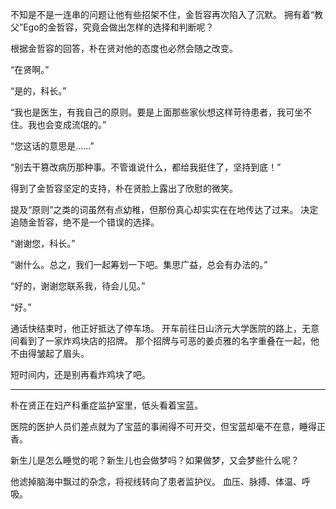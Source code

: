 不知是不是一连串的问题让他有些招架不住，金哲容再次陷入了沉默。
拥有着“教父”Ego的金哲容，究竟会做出怎样的选择和判断呢？

根据金哲容的回答，朴在贤对他的态度也必然会随之改变。

“在贤啊。”

“是的，科长。”

“我也是医生，有我自己的原则。要是上面那些家伙想这样苛待患者，我可坐不住。我也会变成流氓的。”

“您这话的意思是……”

“别去干篡改病历那种事。不管谁说什么，都给我挺住了，坚持到底！”

得到了金哲容坚定的支持，朴在贤脸上露出了欣慰的微笑。

提及“原则”之类的词虽然有点幼稚，但那份真心却实实在在地传达了过来。
决定追随金哲容，绝不是一个错误的选择。

“谢谢您，科长。”

“谢什么。总之，我们一起筹划一下吧。集思广益，总会有办法的。”

“好的，谢谢您联系我，待会儿见。”

“好。”

通话快结束时，他正好抵达了停车场。
开车前往日山济元大学医院的路上，无意间看到了一家炸鸡块店的招牌。
那个招牌与可恶的姜贞雅的名字重叠在一起，他不由得皱起了眉头。

短时间内，还是别再看炸鸡块了吧。

* * *

朴在贤正在妇产科重症监护室里，低头看着宝蓝。

医院的医护人员们差点就为了宝蓝的事闹得不可开交，但宝蓝却毫不在意，睡得正香。

新生儿是怎么睡觉的呢？新生儿也会做梦吗？如果做梦，又会梦些什么呢？

他滤掉脑海中飘过的杂念，将视线转向了患者监护仪。
血压、脉搏、体温、呼吸。